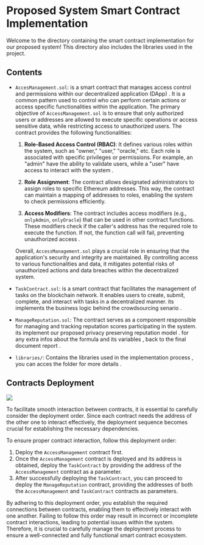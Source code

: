 # Proposed System Smart Contract Implementation

Welcome to the directory containing the smart contract implementation for our proposed system! This directory also includes the libraries used in the project.

## Contents

- `AccesManagement.sol`:  is a smart contract that manages access control and permissions within our decentralized application (DApp) . It is a common pattern used to control who can perform certain actions or access specific functionalities within the application.
The primary objective of `AccessManagement.sol` is to ensure that only authorized users or addresses are allowed to execute specific operations or access sensitive data, while restricting access to unauthorized users.
The contract provides the following functionalities:
	1.  **Role-Based Access Control (RBAC)**: It defines various roles within the system, such as "owner," "user," "oracle," etc. Each role is associated with specific privileges or permissions. For example, an "admin"  have the ability to validate users, while a "user"  have access to interact with the system .
    
	2.  **Role Assignment**: The contract allows designated administrators to assign roles to specific Ethereum addresses. This way, the contract can maintain a mapping of addresses to roles, enabling the system to check permissions efficiently.
    
	3.  **Access Modifiers**: The contract includes access modifiers (e.g., `onlyAdmin`, `onlyOracle`) that can be used in other contract functions. These modifiers check if the caller's address has the required role to execute the function. If not, the function call will fail, preventing unauthorized access .
	
	Overall, `AccessManagement.sol` plays a crucial role in ensuring that the application's security and integrity are maintained. By controlling access to various functionalities and data, it mitigates potential risks of unauthorized actions and data breaches within the decentralized system.

- `TaskContract.sol`: is a smart contract that facilitates the management of tasks on the blockchain network. It enables users to create, submit, complete, and interact with tasks in a decentralized manner. its implements the business logic behind the crowdsourcing senario .
- `ManageReputation.sol`:  The contract  serves as a component responsible for managing and tracking reputation scores participating in the system. its implement our proposed privacy preserving reputation model . for any extra infos about the formula and its variables , back to the final document report .
- `libraries/`: Contains the libraries used in the implementation process , you can acces the folder for more details .

## Contracts Deployment

![](https://img.shields.io/badge/Note-Important-red)

To facilitate smooth interaction between contracts, it is essential to carefully consider the deployment order. Since each contract needs the address of the other one to interact effectively, the deployment sequence becomes crucial for establishing the necessary dependencies.

To ensure proper contract interaction, follow this deployment order:

1.  Deploy the `AccessManagement` contract first.
2.  Once the `AccessManagement` contract is deployed and its address is obtained, deploy the `TaskContract` by providing the address of the `AccessManagement` contract as a parameter.
3.  After successfully deploying the `TaskContract`, you can proceed to deploy the `ManageReputation` contract, providing the addresses of both the `AccessManagement` and `TaskContract` contracts as parameters.

By adhering to this deployment order, you establish the required connections between contracts, enabling them to effectively interact with one another. Failing to follow this order may result in incorrect or incomplete contract interactions, leading to potential issues within the system. Therefore, it is crucial to carefully manage the deployment process to ensure a well-connected and fully functional smart contract ecosystem.
